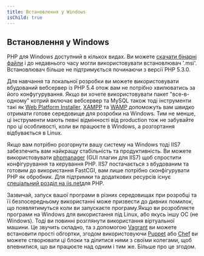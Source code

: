 ```yaml
---
title: Встановлення у Windows
isChild: true
---
```


## Встановлення у Windows

PHP для Windows доступний в кількох видах. Ви можете [скачати бінарні файли](php-downloads) і до недавнього часу могли використовувати встановлювач '.msi'. Встановлювач більше не підтримується починаючи з версії PHP 5.3.0.

Для навчання та локальної розробки ви можете використовувати вбудований вебсервер із PHP 5.4 отож вам не потрібно хвилюватись за його конфугурування. Якщо ви хочете використовувати пакет "все-в-одному" котрий включає вебсервер та MySQL також тоді інструменти такі як  [Web Platform Installer][wpi], [XAMPP][xampp] та [WAMP][wamp] допоможуть вам швидко отримати готове середовище для розробки на Windows. Тим не менше, ці інструменти мають певні відмінності від production тож не забувайте про ці особливості, коли ви працюєте в Windows, а розгортання відбувається в Linux.

Якщо вам потрібно розгорнути вашу систему на Windows тоді IIS7 забезпечить вам найкращу стабільність та продуктивність. Ви можете використовувати [phpmanager][phpmanager] (GUI плагин для IIS7) щоб спростити конфігурування та керування PHP. IIS7 постачається з вбудованим та готовим до використання FastCGI, вам лише потрібно сконфігурувати PHP як обробник. Для підтримки та додаткових ресурсів існує [спеціальний розділ на iis.net][php-iis]для PHP.

Зазвичай, запуск вашої програми в різних середовищах при розробці та її безпосередньому використанні може призвести до дивних помилок, що появлятимуться коли ви запускаєте програму.Якщо ви розробляєте програми на Windows для використання під Linux, або якусь іншу ОС (не Windows). Тоді ви повинні розглянути використання віртуальної машини. Це звучить складно, та з допомогою [Vagrant][vagrant] ви можете встановити прості обгортки, згодом використовуючи [Puppet][puppet] або [Chef][chef] ви можете створювати ці блоки та ділитися ними з своїми колегами, щоб впевнитися, що ви працюєте над одним і тим же. Більше про це згодом.

[php-downloads]: http://windows.php.net
[phpmanager]: http://phpmanager.codeplex.com/
[wpi]: http://www.microsoft.com/web/downloads/platform.aspx
[xampp]: http://www.apachefriends.org/en/xampp.html
[wamp]: http://www.wampserver.com/
[php-iis]: http://php.iis.net/
[vagrant]: http://vagrantup.com/
[puppet]: http://www.puppetlabs.com/
[chef]: http://www.opscode.com/